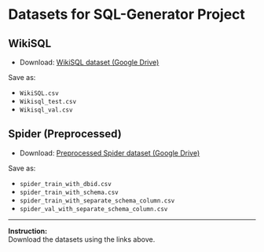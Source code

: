 # Datasets for SQL-Generator Project

## WikiSQL

- Download: [WikiSQL dataset (Google Drive)](https://drive.google.com/drive/folders/1wrTz1EyqaAtwkvom-5WuWybF3nDydmcM?usp=drive_link)

Save as:
- `WikiSQL.csv`
- `Wikisql_test.csv`
- `Wikisql_val.csv`

## Spider (Preprocessed)

- Download: [Preprocessed Spider dataset (Google Drive)](https://drive.google.com/drive/folders/1UdhsxVzXeeJXxqdk5uUt-Mm4b8Hdbmhj?usp=drive_link)

Save as:
- `spider_train_with_dbid.csv`
- `spider_train_with_schema.csv`
- `spider_train_with_separate_schema_column.csv`
- `spider_val_with_separate_schema_column.csv`

---

**Instruction:**  
 Download the datasets using the links above.  



